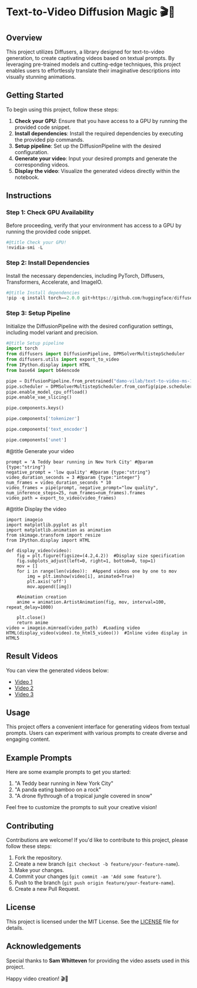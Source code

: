 # Text-to-Video Diffusion Magic 🎬🎨

## Overview

This project utilizes Diffusers, a library designed for text-to-video generation, to create captivating videos based on textual prompts. By leveraging pre-trained models and cutting-edge techniques, this project enables users to effortlessly translate their imaginative descriptions into visually stunning animations.

## Getting Started

To begin using this project, follow these steps:

1. **Check your GPU**: Ensure that you have access to a GPU by running the provided code snippet.
2. **Install dependencies**: Install the required dependencies by executing the provided pip commands.
3. **Setup pipeline**: Set up the DiffusionPipeline with the desired configuration.
4. **Generate your video**: Input your desired prompts and generate the corresponding videos.
5. **Display the video**: Visualize the generated videos directly within the notebook.

## Instructions

### Step 1: Check GPU Availability

Before proceeding, verify that your environment has access to a GPU by running the provided code snippet.

```python
#@title Check your GPU!
!nvidia-smi -L
```

### Step 2: Install Dependencies

Install the necessary dependencies, including PyTorch, Diffusers, Transformers, Accelerate, and ImageIO.

```python
#@title Install dependencies
!pip -q install torch==2.0.0 git+https://github.com/huggingface/diffusers transformers accelerate imageio[ffmpeg]
```

### Step 3: Setup Pipeline

Initialize the DiffusionPipeline with the desired configuration settings, including model variant and precision.

```python
#@title Setup pipeline
import torch
from diffusers import DiffusionPipeline, DPMSolverMultistepScheduler
from diffusers.utils import export_to_video
from IPython.display import HTML
from base64 import b64encode

pipe = DiffusionPipeline.from_pretrained("damo-vilab/text-to-video-ms-1.7b", torch_dtype=torch.float16, variant="fp16")
pipe.scheduler = DPMSolverMultistepScheduler.from_config(pipe.scheduler.config)
pipe.enable_model_cpu_offload()
pipe.enable_vae_slicing()

pipe.components.keys()

pipe.components['tokenizer']

pipe.components['text_encoder']

pipe.components['unet']

```

#@title Generate your video
```
prompt = 'A Teddy bear running in New York City' #@param {type:"string"}
negative_prompt = 'low quality' #@param {type:"string"}
video_duration_seconds = 3 #@param {type:"integer"}
num_frames = video_duration_seconds * 10
video_frames = pipe(prompt, negative_prompt="low quality", num_inference_steps=25, num_frames=num_frames).frames
video_path = export_to_video(video_frames)
```

#@title Display the video
```
import imageio
import matplotlib.pyplot as plt
import matplotlib.animation as animation
from skimage.transform import resize
from IPython.display import HTML

def display_video(video):
    fig = plt.figure(figsize=(4.2,4.2))  #Display size specification
    fig.subplots_adjust(left=0, right=1, bottom=0, top=1)
    mov = []
    for i in range(len(video)):  #Append videos one by one to mov
        img = plt.imshow(video[i], animated=True)
        plt.axis('off')
        mov.append([img])

    #Animation creation
    anime = animation.ArtistAnimation(fig, mov, interval=100, repeat_delay=1000)

    plt.close()
    return anime
video = imageio.mimread(video_path)  #Loading video
HTML(display_video(video).to_html5_video())  #Inline video display in HTML5
```

## Result Videos

You can view the generated videos below:

- [Video 1](result_videos/video1.mp4)
- [Video 2](result_videos/video2.mp4)
- [Video 3](result_videos/video3.mp4)


## Usage

This project offers a convenient interface for generating videos from textual prompts. Users can experiment with various prompts to create diverse and engaging content.

## Example Prompts

Here are some example prompts to get you started:

1. "A Teddy bear running in New York City"
2. "A panda eating bamboo on a rock"
3. "A drone flythrough of a tropical jungle covered in snow"

Feel free to customize the prompts to suit your creative vision!

## Contributing

Contributions are welcome! If you'd like to contribute to this project, please follow these steps:

1. Fork the repository.
2. Create a new branch (`git checkout -b feature/your-feature-name`).
3. Make your changes.
4. Commit your changes (`git commit -am 'Add some feature'`).
5. Push to the branch (`git push origin feature/your-feature-name`).
6. Create a new Pull Request.

## License

This project is licensed under the MIT License. See the [LICENSE](LICENSE) file for details.

## Acknowledgements

Special thanks to **Sam Whitteven** for providing the video assets used in this project.

Happy video creation! 🎬🎉
